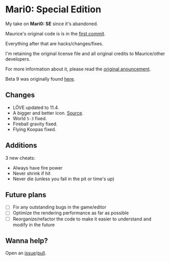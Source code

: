# Mari0: Special Edition

My take on **Mari0: SE** since it's abandoned.

Maurice's original code is is in the [first commit](https://github.com/tzvetkoff/mari0_se/commit/399ecd76af3fbea53bab94c4ff0b5a899069e354).

Everything after that are hacks/changes/fixes.

I'm retaining the original license file and all original credits to Maurice/other developers.

For more information about it, please read the [original anouncement](http://forum.stabyourself.net/viewtopic.php?f=8&t=4004).

Beta 9 was originally found [here](http://forum.stabyourself.net/viewtopic.php?f=8&t=4004&start=900).

## Changes

- LÖVE updated to 11.4.
- A bigger and better icon. [Source](http://www.iconarchive.com/show/super-mario-icons-by-ph03nyx.html).
- World `5-3` fixed.
- Fireball gravity fixed.
- Flying Koopas fixed.

## Additions

3 new cheats:

- Always have fire power
- Never shrink if hit
- Never die (unless you fall in the pit or time's up)

## Future plans

- [ ] Fix any outstanding bugs in the game/editor
- [ ] Optimize the rendering performance as far as possible
- [ ] Reorganize/refactor the code to make it easier to understand and modify in the future

## Wanna help?

Open an [issue](https://github.com/tzvetkoff/mari0_se/issues/new)/[pull](https://github.com/tzvetkoff/mari0_se/pulls/new).
